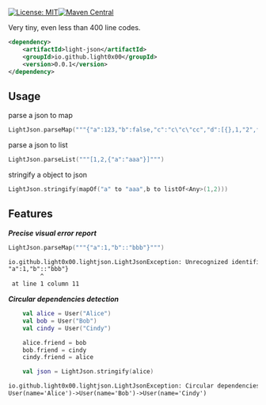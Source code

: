 [![License: MIT](https://img.shields.io/badge/License-MIT-yellow.svg)](https://opensource.org/licenses/MIT)[![Maven Central](https://maven-badges.herokuapp.com/maven-central/io.github.light0x00/light-json/badge.svg)
](https://repo1.maven.org/maven2/io/github/light0x00/light-json/)

Very tiny, even less than 400 line codes.

```xml
<dependency>
    <artifactId>light-json</artifactId>
    <groupId>io.github.light0x00</groupId>
    <version>0.0.1</version>
</dependency>
```

## Usage

parse a json to map

```kotlin
LightJson.parseMap("""{"a":123,"b":false,"c":"c\"c\"cc","d":[{},1,"2",false,null,{"e":"eeee"}]}""")
```

parse a json to list

```kotlin
LightJson.parseList("""[1,2,{"a":"aaa"}]""")
```

stringify a object to json

```kotlin
LightJson.stringify(mapOf("a" to "aaa",b to listOf<Any>(1,2)))
```

## Features

***Precise visual error report***

```kotlin
LightJson.parseMap("""{"a":1,"b"::"bbb"}""")
```

```txt
io.github.light0x00.lightjson.LightJsonException: Unrecognized identifier
"a":1,"b"::"bbb"}
         ^
 at line 1 column 11
```


***Circular dependencies detection***

```kotlin
    val alice = User("Alice")
    val bob = User("Bob")
    val cindy = User("Cindy")

    alice.friend = bob
    bob.friend = cindy
    cindy.friend = alice

    val json = LightJson.stringify(alice)
```

```txt
io.github.light0x00.lightjson.LightJsonException: Circular dependencies detected:
User(name='Alice')->User(name='Bob')->User(name='Cindy')
```